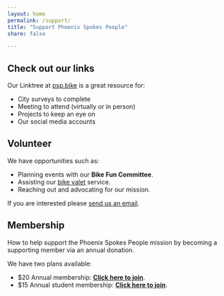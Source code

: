 ```yaml
---
layout: home
permalink: /support/
title: "Support Phoenix Spokes People"
share: false

---
```


## Check out our links

Our Linktree at [psp.bike](https://psp.bike/) is a great resource for:

* City surveys to complete
* Meeting to attend (virtually or in person)
* Projects to keep an eye on
* Our social media accounts

## Volunteer

We have opportunities such as:

* Planning events with our **Bike Fun Committee**.
* Assisting our [bike valet](/valet) service.
* Reaching out and advocating for our mission.

If you are interested please [send us an email](mailto:hello@phoenixspokespeople.org).

## Membership

How to help support the Phoenix Spokes People mission by becoming a supporting member via an annual donation.

We have two plans available:

* $20 Annual membership: [**Click here to join**](https://psp.bike/membership).
* $15 Annual student membership: [**Click here to join**](https://psp.bike/student).
